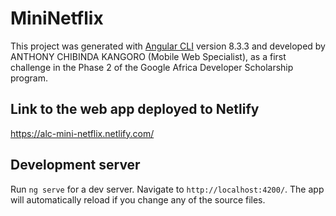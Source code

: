 # MiniNetflix

This project was generated with [Angular CLI](https://github.com/angular/angular-cli) version 8.3.3 and developed by ANTHONY CHIBINDA KANGORO (Mobile Web Specialist), as a first challenge in the Phase 2 of the Google Africa Developer Scholarship program.

## Link to the web app deployed to Netlify

https://alc-mini-netflix.netlify.com/

## Development server

Run `ng serve` for a dev server. Navigate to `http://localhost:4200/`. The app will automatically reload if you change any of the source files.
